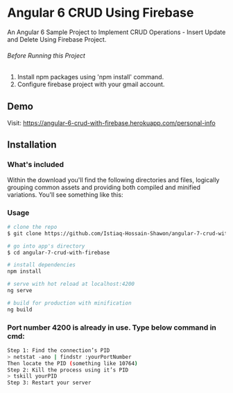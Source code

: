 # Angular 6 CRUD Using Firebase
An Angular 6 Sample Project to Implement CRUD Operations - Insert Update and Delete Using Firebase Project.

###### Before Running this Project
 1. Install npm packages using 'npm install' command.
 2. Configure firebase project with your gmail account. 

## Demo

Visit: https://angular-6-crud-with-firebase.herokuapp.com/personal-info


## Installation

### What's included

Within the download you'll find the following directories and files, logically grouping common assets and providing both compiled and minified variations. You'll see something like this:

### Usage

``` bash
# clone the repo
$ git clone https://github.com/Istiaq-Hossain-Shawon/angular-7-crud-with-firebase.git

# go into app's directory
$ cd angular-7-crud-with-firebase

# install dependencies
npm install

# serve with hot reload at localhost:4200
ng serve

# build for production with minification
ng build
```
### Port number 4200 is already in use. Type below command in cmd:
``` bash
Step 1: Find the connection’s PID
> netstat -ano | findstr :yourPortNumber
Then locate the PID (something like 10764)
Step 2: Kill the process using it’s PID
> tskill yourPID
Step 3: Restart your server
```
